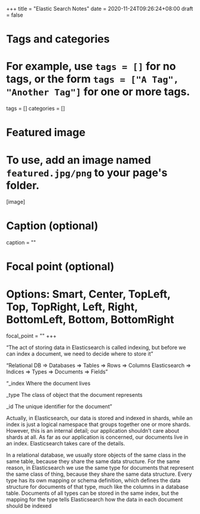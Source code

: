 +++
title = "Elastic Search Notes"
date = 2020-11-24T09:26:24+08:00
draft = false

# Tags and categories
# For example, use `tags = []` for no tags, or the form `tags = ["A Tag", "Another Tag"]` for one or more tags.
tags = []
categories = []

# Featured image
# To use, add an image named `featured.jpg/png` to your page's folder. 
[image]
  # Caption (optional)
  caption = ""

  # Focal point (optional)
  # Options: Smart, Center, TopLeft, Top, TopRight, Left, Right, BottomLeft, Bottom, BottomRight
  focal_point = ""
+++


“The act of storing data in Elasticsearch is called indexing, but before we can index a document, we need to decide where to store it”


“Relational DB  ⇒ Databases ⇒ Tables ⇒ Rows      ⇒ Columns
Elasticsearch  ⇒ Indices   ⇒ Types  ⇒ Documents ⇒ Fields”


“_index
Where the document lives

_type
The class of object that the document represents

_id
The unique identifier for the document”



Actually, in Elasticsearch, our data is stored and indexed in shards, while an index is just a logical namespace that groups together one or more shards. However, this is an internal detail; our application shouldn’t care about shards at all. As far as our application is concerned, our documents live in an index. Elasticsearch takes care of the details.


In a relational database, we usually store objects of the same class in the same table, because they share the same data structure. For the same reason, in Elasticsearch we use the same type for documents that represent the same class of thing, because they share the same data structure.
Every type has its own mapping or schema definition, which defines the data structure for documents of that type, much like the columns in a database table. Documents of all types can be stored in the same index, but the mapping for the type tells Elasticsearch how the data in each document should be indexed